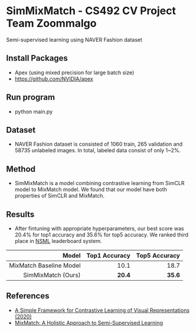 # SimMixMatch - CS492 CV Project Team Zoommalgo
Semi-supervised learning using NAVER Fashion dataset

## Install Packages
* Apex (using mixed precision for large batch size)
* https://github.com/NVIDIA/apex 

## Run program
* python main.py

## Dataset 
* NAVER Fashion dataset is consisted of 1060 train, 265 validation and 58735 unlabeled images. In total, labeled data consist of only 1~2%.

## Method
* SimMixMatch is a model combining contrastive learning from SimCLR model to MixMatch model. We found that our model have both properties of SimCLR and MixMatch.

## Results
* After fintuning with appropriate hyperparameters, our best score was 20.4% for top1 accuracy and 35.6% for top5 accuracy. We ranked third place in <a href= "https://ai.nsml.navercorp.com/">NSML</a> leaderboard system.


| Model                   | Top1 Accuracy | Top5 Accuracy |
| -----------------------:| -------------:| -------------:|
| MixMatch Baseline Model | 10.1          | 18.7          |
| SimMixMatch (Ours)      | **20.4**      | **35.6**      |

## References
* <a href = "https://arxiv.org/abs/2002.05709">A Simple Framework for Contrastive Learning of Visual Representations (2020)</a>
* <a href = "https://arxiv.org/abs/1905.02249">MixMatch: A Holistic Approach to Semi-Supervised Learning</a>